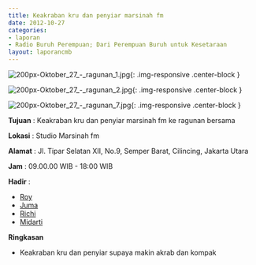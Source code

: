 ```yaml
---
title: Keakraban kru dan penyiar marsinah fm
date: 2012-10-27
categories:
- laporan
- Radio Buruh Perempuan; Dari Perempuan Buruh untuk Kesetaraan
layout: laporancmb
---
```



![200px-Oktober_27_-_ragunan_1.jpg](/uploads/200px-Oktober_27_-_ragunan_1.jpg){: .img-responsive .center-block }

![200px-Oktober_27_-_ragunan_2.jpg](/uploads/200px-Oktober_27_-_ragunan_2.jpg){: .img-responsive .center-block }

![200px-Oktober_27_-_ragunan_7.jpg](/uploads/200px-Oktober_27_-_ragunan_7.jpg){: .img-responsive .center-block }


**Tujuan** : Keakraban kru dan penyiar marsinah fm ke ragunan bersama 

**Lokasi** : Studio Marsinah fm 

**Alamat** : Jl. Tipar Selatan XII, No.9, Semper Barat, Cilincing, Jakarta Utara 

**Jam** : 09.00.00 WIB - 18:00 WIB 

**Hadir** :
* [Roy](http://wiki.ciptamedia.org/wiki/Roy)
* [Juma](http://wiki.ciptamedia.org/wiki/Juma)
* [Richi](http://wiki.ciptamedia.org/wiki/Richi)
* [Midarti](http://wiki.ciptamedia.org/wiki/Midarti)

**Ringkasan**  
* Keakraban kru dan penyiar supaya makin akrab dan kompak
